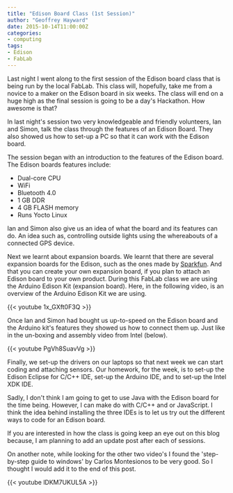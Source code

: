 ```yaml
---
title: "Edison Board Class (1st Session)"
author: "Geoffrey Hayward"
date: 2015-10-14T11:00:00Z
categories:
- computing
tags:
- Edison
- FabLab
---
```

Last night I went along to the first session of the Edison board class that is being run by the local FabLab. This class will, hopefully, take me from a novice to a maker on the Edison board in six weeks. The class will end on a huge high as the final session is going to be a day's Hackathon. How awesome is that?

<!--more-->

In last night's session two very knowledgeable and friendly volunteers, Ian and Simon, talk the class through the features of an Edison Board. They also showed us how to set-up a PC so that it can work with the Edison board.

The session began with an introduction to the features of the Edison board. The Edison boards features include:

* Dual-core CPU
* WiFi
* Bluetooth 4.0
* 1 GB DDR
* 4 GB FLASH memory
* Runs Yocto Linux

Ian and Simon also give us an idea of what the board and its features can do. An idea such as, controlling outside lights using the whereabouts of a connected GPS device.

Next we learnt about expansion boards. We learnt that there are several expansion boards for the Edison, such as the ones made by [Sparkfun](https://www.sparkfun.com/news/1589). And that you can create your own expansion board, if you plan to attach an Edison board to your own product. During this FabLab class we are using the Arduino Edison Kit (expansion board). Here, in the following video, is an overview of the Arduino Edison Kit we are using.

{{< youtube 1x_GXft0F3Q >}}

Once Ian and Simon had bought us up-to-speed on the Edison board and the Arduino kit's features they showed us how to connect them up. Just like in the un-boxing and assembly video from Intel (below).

{{< youtube PgVh8SuavVg >}}

Finally, we set-up the drivers on our laptops so that next week we can start coding and attaching sensors. Our homework, for the week, is to set-up the Edison Eclipse for C/C++ IDE, set-up the Arduino IDE, and to set-up the Intel XDK IDE.

Sadly, I don't think I am going to get to use Java with the Edison board for the time being. However, I can make do with C/C++ and or JavaScript. I think the idea behind installing the three IDEs is to let us try out the different ways to code for an Edison board.

If you are interested in how the class is going keep an eye out on this blog because, I am planning to add an update post after each of sessions.

On another note, while looking for the other two video's I found the 'step-by-step guide to windows' by Carlos Montesionos to be very good. So I thought I would add it to the end of this post.

{{< youtube lDKM7UKUL5A >}}
